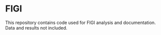 # FIGI

This repository contains code used for FIGI analysis and documentation. Data and results not included. 

